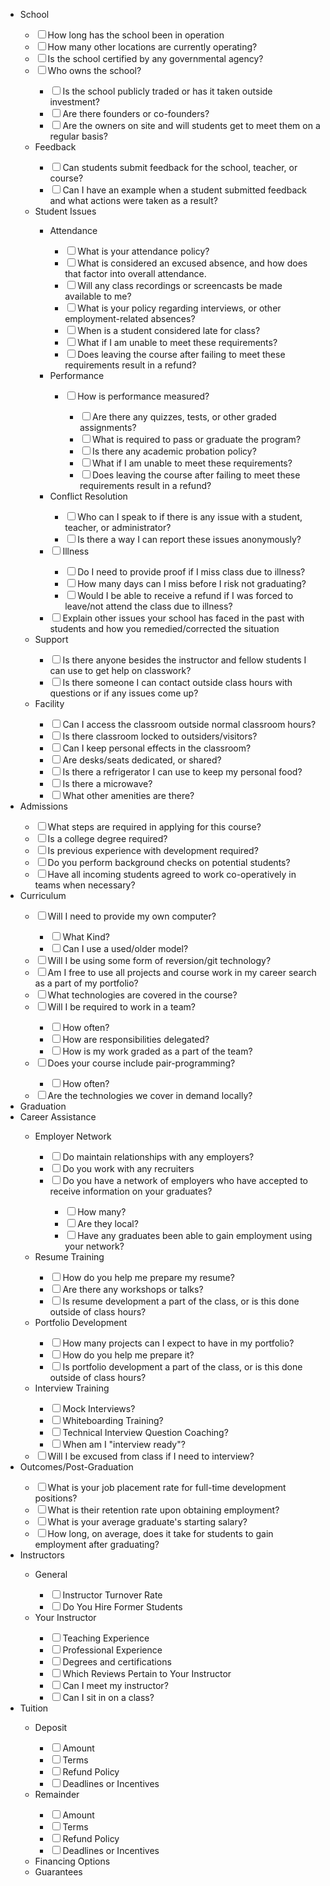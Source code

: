 <ul>
<li>School</li>
<ul>
<li><label><input type="checkbox">How long has the school been in operation</label></li>
<li><label><input type="checkbox">How many other locations are currently operating?</label></li>
<li><label><input type="checkbox">Is the school certified by any governmental agency?</label></li>
<li><label><input type="checkbox">Who owns the school?</label></li>
<ul>
<li><label><input type="checkbox">Is the school publicly traded or has it taken outside investment?</label></li>
<li><label><input type="checkbox">Are there founders or co-founders?</label></li>
<li><label><input type="checkbox">Are the owners on site and will students get to meet them on a regular basis?</label></li>
</ul>
<li>Feedback</li>
<ul>
<li><label><input type="checkbox">Can students submit feedback for the school, teacher, or course?</label></li>
<li><label><input type="checkbox">Can I have an example when a student submitted feedback and what actions were taken as a result?</label></li>
</ul>
<li>Student Issues</li>
<ul>
<li>Attendance</li>
<ul>
<li><label><input type="checkbox">What is your attendance policy?</label></li>
<li><label><input type="checkbox">What is considered an excused absence, and how does that factor into overall attendance.</label></li>
<li><label><input type="checkbox">Will any class recordings or screencasts be made available to me?</label></li>
<li><label><input type="checkbox">What is your policy regarding interviews, or other employment-related absences?</label></li>
<li><label><input type="checkbox">When is a student considered late for class?</label></li>
<li><label><input type="checkbox">What if I am unable to meet these requirements?</label></li>
<li><label><input type="checkbox">Does leaving the course after failing to meet these requirements result in a refund?</label></li>
</ul>
<li>Performance</li>
<ul>
<li><label><input type="checkbox">How is performance measured?</label></li>
<ul>
<li><label><input type="checkbox">Are there any quizzes, tests, or other graded assignments?</label></li>
<li><label><input type="checkbox">What is required to pass or graduate the program?</label></li>
<li><label><input type="checkbox">Is there any academic probation policy?</label></li>
<li><label><input type="checkbox">What if I am unable to meet these requirements?</label></li>
<li><label><input type="checkbox">Does leaving the course after failing to meet these requirements result in a refund?</label></li>
</ul>
</ul>
<li>Conflict Resolution</li>
<ul>
<li><label><input type="checkbox">Who can I speak to if there is any issue with a student, teacher, or administrator?</label></li>
<li><label><input type="checkbox">Is there a way I can report these issues anonymously?</label></li>
</ul>
<li><label><input type="checkbox">Illness</label></li>
<ul>
<li><label><input type="checkbox">Do I need to provide proof if I miss class due to illness?</label></li>
<li><label><input type="checkbox">How many days can I miss before I risk not graduating?</label></li>
<li><label><input type="checkbox">Would I be able to receive a refund if I was forced to leave/not attend the class due to illness?</label></li>
</ul>
<li><label><input type="checkbox">Explain other issues your school has faced in the past with students and how you remedied/corrected the situation</label></li>
</ul>
<li>Support</li>
<ul>
<li><label><input type="checkbox">Is there anyone besides the instructor and fellow students I can use to get help on classwork?</label></li>
<li><label><input type="checkbox">Is there someone I can contact outside class hours with questions or if any issues come up?</label></li>
</ul>
<li>Facility</li>
<ul>
<li><label><input type="checkbox">Can I access the classroom outside normal classroom hours?</label></li>
<li><label><input type="checkbox">Is there classroom locked to outsiders/visitors?</label></li>
<li><label><input type="checkbox">Can I keep personal effects in the classroom?</label></li>
<li><label><input type="checkbox">Are desks/seats dedicated, or shared?</label></li>
<li><label><input type="checkbox">Is there a refrigerator I can use to keep my personal food?</label></li>
<li><label><input type="checkbox">Is there a microwave?</label></li>
<li><label><input type="checkbox">What other amenities are there?</label></li>
</ul>
</ul>
<li>Admissions</li>
<ul>
<li><label><input type="checkbox">What steps are required in applying for this course?</label></li>
<li><label><input type="checkbox">Is a college degree required?</label></li>
<li><label><input type="checkbox">Is previous experience with development required?</label></li>
<li><label><input type="checkbox">Do you perform background checks on potential students?</label></li>
<li><label><input type="checkbox">Have all incoming students agreed to work co-operatively in teams when necessary?</label></li>
</ul>
<li>Curriculum</li>
<ul>
<li><label><input type="checkbox">Will I need to provide my own computer?</label></li>
<ul>
<li><label><input type="checkbox">What Kind?</label></li>
<li><label><input type="checkbox">Can I use a used/older model?</label></li>
</ul>
<li><label><input type="checkbox">Will I be using some form of reversion/git technology?</label></li>
<li><label><input type="checkbox">Am I free to use all projects and course work in my career search as a part of my portfolio?</label></li>
<li><label><input type="checkbox">What technologies are covered in the course?</label></li>
<li><label><input type="checkbox">Will I be required to work in a team?</label></li>
<ul>
<li><label><input type="checkbox">How often?</label></li>
<li><label><input type="checkbox">How are responsibilities delegated?</label></li>
<li><label><input type="checkbox">How is my work graded as a part of the team?</label></li>
</ul>
<li><label><input type="checkbox">Does your course include pair-programming?</label></li>
<ul>
<li><label><input type="checkbox">How often?</label></li>
</ul>
<li><label><input type="checkbox">Are the technologies we cover in demand locally?</label></li>
</ul>
<li>Graduation</li>
<li>Career Assistance</li>
<ul>
<li>Employer Network</li>
<ul>
<li><label><input type="checkbox">Do maintain relationships with any employers?</label></li>
<li><label><input type="checkbox">Do you work with any recruiters</label></li>
<li><label><input type="checkbox">Do you have a network of employers who have accepted to receive information on your graduates?</label></li>
<ul>
<li><label><input type="checkbox">How many?</label></li>
<li><label><input type="checkbox">Are they local?</label></li>
<li><label><input type="checkbox">Have any graduates been able to gain employment using your network?</label></li>
</ul>
</ul>
<li>Resume Training</li>
<ul>
<li><label><input type="checkbox">How do you help me prepare my resume?</label></li>
<li><label><input type="checkbox">Are there any workshops or talks?</label></li>
<li><label><input type="checkbox">Is resume development a part of the class, or is this done outside of class hours?</label></li>
</ul>
<li>Portfolio Development</li>
<ul>
<li><label><input type="checkbox">How many projects can I expect to have in my portfolio?</label></li>
<li><label><input type="checkbox">How do you help me prepare it?</label></li>
<li><label><input type="checkbox">Is portfolio development a part of the class, or is this done outside of class hours?</label></li>
</ul>
<li>Interview Training</li>
<ul>
<li><label><input type="checkbox">Mock Interviews?</label></li>
<li><label><input type="checkbox">Whiteboarding Training?</label></li>
<li><label><input type="checkbox">Technical Interview Question Coaching?</label></li>
<li><label><input type="checkbox">When am I "interview ready"?</label></li>
</ul>
<li><label><input type="checkbox">Will I be excused from class if I need to interview?</label></li>
</ul>
<li>Outcomes/Post-Graduation</li>
<ul>
<li><label><input type="checkbox">What is your job placement rate for full-time development positions?</label></li>
<li><label><input type="checkbox">What is their retention rate upon obtaining employment?</label></li>
<li><label><input type="checkbox">What is your average graduate's starting salary?</label></li>
<li><label><input type="checkbox">How long, on average, does it take for students to gain employment after graduating?</label></li>
</ul>
<li>Instructors</li>
<ul>
<li>General</li>
<ul>
<li><label><input type="checkbox">Instructor Turnover Rate</label></li>
<li><label><input type="checkbox">Do You Hire Former Students</label></li>
</ul>
<li>Your Instructor</li>
<ul>
<li><label><input type="checkbox">Teaching Experience</label></li>
<li><label><input type="checkbox">Professional Experience</label></li>
<li><label><input type="checkbox">Degrees and certifications</label></li>
<li><label><input type="checkbox">Which Reviews Pertain to Your Instructor</label></li>
<li><label><input type="checkbox">Can I meet my instructor?</label></li>
<li><label><input type="checkbox">Can I sit in on a class?</label></li>
</ul>
</ul>
<li>Tuition</li>
<ul>
<li>Deposit</li>
<ul>
<li><label><input type="checkbox">Amount</label></li>
<li><label><input type="checkbox">Terms</label></li>
<li><label><input type="checkbox">Refund Policy</label></li>
<li><label><input type="checkbox">Deadlines or Incentives</label></li>
</ul>
<li>Remainder</li>
<ul>
<li><label><input type="checkbox">Amount</label></li>
<li><label><input type="checkbox">Terms</label></li>
<li><label><input type="checkbox">Refund Policy</label></li>
<li><label><input type="checkbox">Deadlines or Incentives</label></li>
</ul>
<li>Financing Options</li>
<li>Guarantees</li>
</ul>
</ul>
